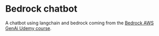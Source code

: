 # Bedrock chatbot

A chatbot using langchain and bedrock coming from the [Bedrock AWS GenAi Udemy course](https://www.udemy.com/course/amazon-bedrock-aws-generative-ai-beginner-to-advanced).